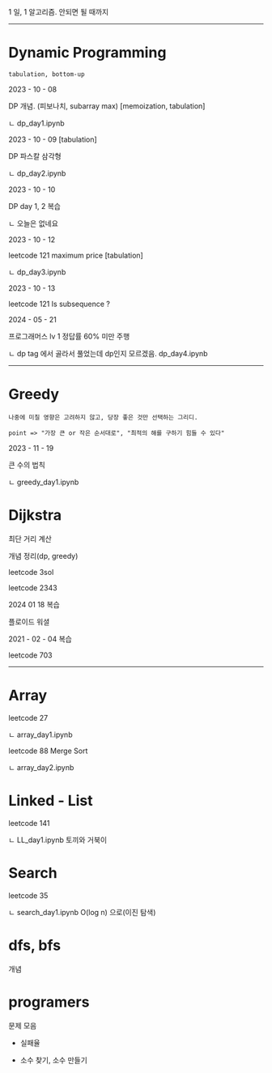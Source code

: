1 일, 1 알고리즘. 안되면 될 때까지

-------------------------------------------
# Dynamic Programming

```
tabulation, bottom-up
```

2023 - 10 - 08 

DP 개념. (피보나치, subarray max) [memoization, tabulation]

ㄴ dp_day1.ipynb

2023 - 10 - 09 [tabulation]

DP 파스칼 삼각형

ㄴ dp_day2.ipynb

2023 - 10 - 10

DP day 1, 2 복습

ㄴ 오늘은 없네요

2023 - 10 - 12

leetcode 121 maximum price [tabulation]

ㄴ dp_day3.ipynb 

2023 - 10 - 13

leetcode 121 Is subsequence ? 

2024 - 05 - 21

프로그래머스 lv 1 정답률 60% 미만 주행

ㄴ dp tag 에서 골라서 풀었는데 dp인지 모르겠음. dp_day4.ipynb

-------------------------------------------

# Greedy 
```
나중에 미칠 영향은 고려하지 않고, 당장 좋은 것만 선택하는 그리디.

point => "가장 큰 or 작은 순서대로", "최적의 해를 구하기 힘들 수 있다"
```
2023 - 11 - 19 

큰 수의 법칙 

ㄴ greedy_day1.ipynb

# Dijkstra 

최단 거리 계산 

개념 정리(dp, greedy)

leetcode 3sol

leetcode 2343

2024 01 18 복습

플로이드 워셜

2021 - 02 - 04 복습

leetcode 703

-------------------------------------------

# Array

leetcode 27 

ㄴ array_day1.ipynb

leetcode 88 Merge Sort

ㄴ array_day2.ipynb


# Linked - List

leetcode 141

ㄴ LL_day1.ipynb 토끼와 거북이

# Search

leetcode 35

ㄴ search_day1.ipynb O(log n) 으로(이진 탐색)

# dfs, bfs

개념

# programers

문제 모음 

- 실패율 

- 소수 찾기, 소수 만들기